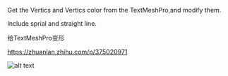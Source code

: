 
Get the Vertics and Vertics color from the TextMeshPro,and modify them.

Include sprial and straight line.




给TextMeshPro变形

https://zhuanlan.zhihu.com/p/375020971


![alt text](https://pic2.zhimg.com/80/v2-e7735471144a7cd14e6b08bcd6df09bd_720w.jpg)
